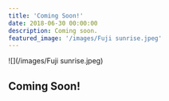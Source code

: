 ```yaml
---
title: 'Coming Soon!'
date: 2018-06-30 00:00:00
description: Coming soon.
featured_image: '/images/Fuji sunrise.jpeg'
---
```


![](/images/Fuji sunrise.jpeg)

## Coming Soon!
